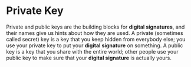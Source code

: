 # Private Key
Private and public keys are the building blocks for **digital signatures**, and their names give us hints about how they are used. A private (sometimes called secret) key is a key that you keep hidden from everybody else; you use your private key to put your **digital signature** on something. A public key is a key that you share with the entire world; other people use your public key to make sure that your **digital signature** is actually yours.
